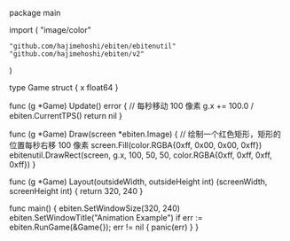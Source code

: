 package main

import (
	"image/color"

	"github.com/hajimehoshi/ebiten/ebitenutil"
	"github.com/hajimehoshi/ebiten/v2"
)

type Game struct {
	x float64
}

func (g *Game) Update() error {
	// 每秒移动 100 像素
	g.x += 100.0 / ebiten.CurrentTPS()
	return nil
}

func (g *Game) Draw(screen *ebiten.Image) {
	// 绘制一个红色矩形，矩形的位置每秒右移 100 像素
	screen.Fill(color.RGBA{0xff, 0x00, 0x00, 0xff})
	ebitenutil.DrawRect(screen, g.x, 100, 50, 50, color.RGBA{0xff, 0xff, 0xff, 0xff})
}

func (g *Game) Layout(outsideWidth, outsideHeight int) (screenWidth, screenHeight int) {
	return 320, 240
}

func main() {
	ebiten.SetWindowSize(320, 240)
	ebiten.SetWindowTitle("Animation Example")
	if err := ebiten.RunGame(&Game{}); err != nil {
		panic(err)
	}
}

